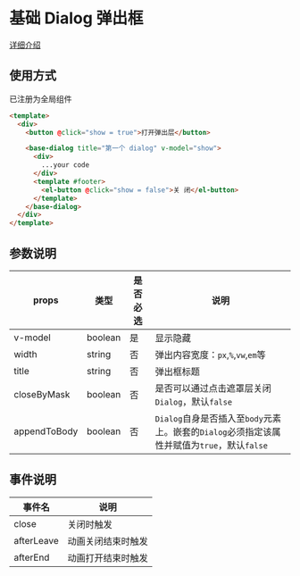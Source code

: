 # 基础 Dialog 弹出框

[详细介绍](https://juejin.cn/post/7054088327376404488)

## 使用方式

已注册为全局组件

```html
<template>
  <div>
    <button @click="show = true">打开弹出层</button>

    <base-dialog title="第一个 dialog" v-model="show">
      <div>
        ...your code
      </div>
      <template #footer>
        <el-button @click="show = false">关 闭</el-button>
      </template>
    </base-dialog>
  </div>
</template>
```

## 参数说明

| props |  类型 | 是否必选 | 说明 |
| --- | --- | --- | --- |
| v-model | boolean | 是 | 显示隐藏 |
| width | string | 否 | 弹出内容宽度：`px`,`%`,`vw`,`em`等 |
| title | string | 否 | 弹出框标题 |
| closeByMask | boolean | 否 | 是否可以通过点击遮罩层关闭`Dialog`，默认`false` |
| appendToBody | boolean | 否 | `Dialog`自身是否插入至`body`元素上。嵌套的`Dialog`必须指定该属性并赋值为`true`，默认`false` |

## 事件说明

| 事件名 | 说明 |
| --- | --- |
| close | 关闭时触发 |
| afterLeave | 动画关闭结束时触发 |
| afterEnd | 动画打开结束时触发 |

